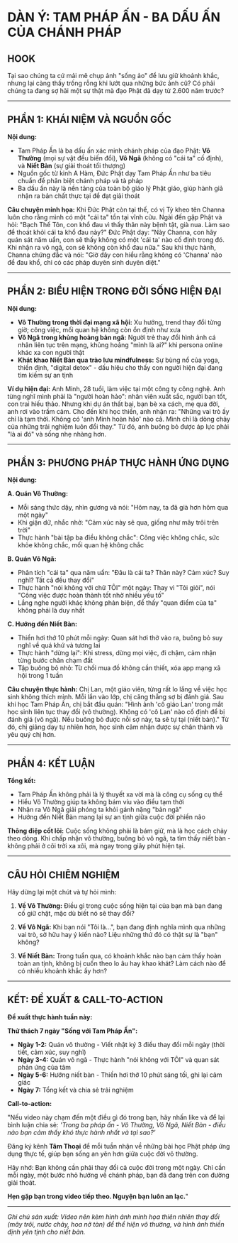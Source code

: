 # DÀN Ý: TAM PHÁP ẤN - BA DẤU ẤN CỦA CHÁNH PHÁP

## HOOK
Tại sao chúng ta cứ mải mê chụp ảnh "sống ảo" để lưu giữ khoảnh khắc, nhưng lại càng thấy trống rỗng khi lướt qua những bức ảnh cũ? Có phải chúng ta đang sợ hãi một sự thật mà đạo Phật đã dạy từ 2.600 năm trước?

---

## PHẦN 1: KHÁI NIỆM VÀ NGUỒN GỐC

**Nội dung:**
- Tam Pháp Ấn là ba dấu ấn xác minh chánh pháp của đạo Phật: **Vô Thường** (mọi sự vật đều biến đổi), **Vô Ngã** (không có "cái ta" cố định), và **Niết Bàn** (sự giải thoát tối thượng)
- Nguồn gốc từ kinh A Hàm, Đức Phật dạy Tam Pháp Ấn như ba tiêu chuẩn để phân biệt chánh pháp và tà pháp
- Ba dấu ấn này là nền tảng của toàn bộ giáo lý Phật giáo, giúp hành giả nhận ra bản chất thực tại để đạt giải thoát

**Câu chuyện minh họa:**
Khi Đức Phật còn tại thế, có vị Tỳ kheo tên Channa luôn cho rằng mình có một "cái ta" tồn tại vĩnh cửu. Ngài đến gặp Phật và hỏi: "Bạch Thế Tôn, con khổ đau vì thấy thân này bệnh tật, già nua. Làm sao để thoát khỏi cái ta khổ đau này?" Đức Phật dạy: "Này Channa, con hãy quán sát năm uẩn, con sẽ thấy không có một 'cái ta' nào cố định trong đó. Khi nhận ra vô ngã, con sẽ không còn khổ đau nữa." Sau khi thực hành, Channa chứng đắc và nói: "Giờ đây con hiểu rằng không có 'Channa' nào để đau khổ, chỉ có các pháp duyên sinh duyên diệt."

---

## PHẦN 2: BIỂU HIỆN TRONG ĐỜI SỐNG HIỆN ĐẠI

**Nội dung:**
- **Vô Thường trong thời đại mạng xã hội:** Xu hướng, trend thay đổi từng giờ; công việc, mối quan hệ không còn ổn định như xưa
- **Vô Ngã trong khủng hoảng bản ngã:** Người trẻ thay đổi hình ảnh cá nhân liên tục trên mạng, khủng hoảng "mình là ai?" khi persona online khác xa con người thật
- **Khát khao Niết Bàn qua trào lưu mindfulness:** Sự bùng nổ của yoga, thiền định, "digital detox" - dấu hiệu cho thấy con người hiện đại đang tìm kiếm sự an tịnh

**Ví dụ hiện đại:**
Anh Minh, 28 tuổi, làm việc tại một công ty công nghệ. Anh từng nghĩ mình phải là "người hoàn hảo": nhân viên xuất sắc, người bạn tốt, con trai hiếu thảo. Nhưng khi dự án thất bại, bạn bè xa cách, mẹ qua đời, anh rơi vào trầm cảm. Cho đến khi học thiền, anh nhận ra: "Những vai trò ấy chỉ là tạm thời. Không có 'anh Minh hoàn hảo' nào cả. Mình chỉ là dòng chảy của những trải nghiệm luôn đổi thay." Từ đó, anh buông bỏ được áp lực phải "là ai đó" và sống nhẹ nhàng hơn.

---

## PHẦN 3: PHƯƠNG PHÁP THỰC HÀNH ỨNG DỤNG

**Nội dung:**

**A. Quán Vô Thường:**
- Mỗi sáng thức dậy, nhìn gương và nói: "Hôm nay, ta đã già hơn hôm qua một ngày"
- Khi giận dữ, nhắc nhở: "Cảm xúc này sẽ qua, giống như mây trôi trên trời"
- Thực hành "bài tập ba điều không chắc": Công việc không chắc, sức khỏe không chắc, mối quan hệ không chắc

**B. Quán Vô Ngã:**
- Phân tích "cái ta" qua năm uẩn: "Đâu là cái ta? Thân này? Cảm xúc? Suy nghĩ? Tất cả đều thay đổi"
- Thực hành "nói không với chữ TÔI" một ngày: Thay vì "Tôi giỏi", nói "Công việc được hoàn thành tốt nhờ nhiều yếu tố"
- Lắng nghe người khác không phản biện, để thấy "quan điểm của ta" không phải là duy nhất

**C. Hướng đến Niết Bàn:**
- Thiền hơi thở 10 phút mỗi ngày: Quan sát hơi thở vào ra, buông bỏ suy nghĩ về quá khứ và tương lai
- Thực hành "dừng lại": Khi stress, dừng mọi việc, đi chậm, cảm nhận từng bước chân chạm đất
- Tập buông bỏ nhỏ: Từ chối mua đồ không cần thiết, xóa app mạng xã hội trong 1 tuần

**Câu chuyện thực hành:**
Chị Lan, một giáo viên, từng rất lo lắng về việc học sinh không thích mình. Mỗi lần vào lớp, chị căng thẳng sợ bị đánh giá. Sau khi học Tam Pháp Ấn, chị bắt đầu quán: "Hình ảnh 'cô giáo Lan' trong mắt học sinh liên tục thay đổi (vô thường). Không có 'cô Lan' nào cố định để bị đánh giá (vô ngã). Nếu buông bỏ được nỗi sợ này, ta sẽ tự tại (niết bàn)." Từ đó, chị giảng dạy tự nhiên hơn, học sinh cảm nhận được sự chân thành và yêu quý chị hơn.

---

## PHẦN 4: KẾT LUẬN

**Tổng kết:**
- Tam Pháp Ấn không phải là lý thuyết xa vời mà là công cụ sống cụ thể
- Hiểu Vô Thường giúp ta không bám víu vào điều tạm thời
- Nhận ra Vô Ngã giải phóng ta khỏi gánh nặng "bản ngã"
- Hướng đến Niết Bàn mang lại sự an tịnh giữa cuộc đời phiền não

**Thông điệp cốt lõi:**
Cuộc sống không phải là bám giữ, mà là học cách chảy theo dòng. Khi chấp nhận vô thường, buông bỏ vô ngã, ta tìm thấy niết bàn - không phải ở cõi trời xa xôi, mà ngay trong giây phút hiện tại.

---

## CÂU HỎI CHIÊM NGHIỆM

Hãy dừng lại một chút và tự hỏi mình:

1. **Về Vô Thường:** Điều gì trong cuộc sống hiện tại của bạn mà bạn đang cố giữ chặt, mặc dù biết nó sẽ thay đổi?

2. **Về Vô Ngã:** Khi bạn nói "Tôi là...", bạn đang định nghĩa mình qua những vai trò, sở hữu hay ý kiến nào? Liệu những thứ đó có thật sự là "bạn" không?

3. **Về Niết Bàn:** Trong tuần qua, có khoảnh khắc nào bạn cảm thấy hoàn toàn an tịnh, không bị cuốn theo lo âu hay khao khát? Làm cách nào để có nhiều khoảnh khắc ấy hơn?

---

## KẾT: ĐỀ XUẤT & CALL-TO-ACTION

**Đề xuất thực hành tuần này:**

**Thử thách 7 ngày "Sống với Tam Pháp Ấn":**

- **Ngày 1-2:** Quán vô thường - Viết nhật ký 3 điều thay đổi mỗi ngày (thời tiết, cảm xúc, suy nghĩ)
- **Ngày 3-4:** Quán vô ngã - Thực hành "nói không với TÔI" và quan sát phản ứng của tâm
- **Ngày 5-6:** Hướng niết bàn - Thiền hơi thở 10 phút sáng tối, ghi lại cảm giác
- **Ngày 7:** Tổng kết và chia sẻ trải nghiệm

**Call-to-action:**

"Nếu video này chạm đến một điều gì đó trong bạn, hãy nhấn like và để lại bình luận chia sẻ: *'Trong ba pháp ấn - Vô Thường, Vô Ngã, Niết Bàn - điều nào bạn cảm thấy khó thực hành nhất và tại sao?'*

Đăng ký kênh **Tâm Thoại** để mỗi tuần nhận về những bài học Phật pháp ứng dụng thực tế, giúp bạn sống an yên hơn giữa cuộc đời vô thường.

Hãy nhớ: Bạn không cần phải thay đổi cả cuộc đời trong một ngày. Chỉ cần mỗi ngày, một bước nhỏ hướng về chánh pháp, bạn đã đang trên con đường giải thoát.

**Hẹn gặp bạn trong video tiếp theo. Nguyện bạn luôn an lạc.**"

---

*Ghi chú sản xuất: Video nên kèm hình ảnh minh họa thiên nhiên thay đổi (mây trôi, nước chảy, hoa nở tàn) để thể hiện vô thường, và hình ảnh thiền định yên tịnh cho niết bàn.*